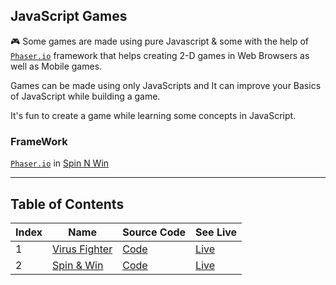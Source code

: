 ## JavaScript Games

🎮 Some games are made using pure Javascript & some with the help of [`Phaser.io`](https://phaser.io/) framework that helps creating 2-D games in Web Browsers as well as Mobile games.

Games can be made using only JavaScripts and It can improve your Basics of JavaScript while building a game.

It's fun to create a game while learning some concepts in JavaScript.

### **FrameWork**

[`Phaser.io`](https://phaser.io/) in [Spin N Win](https://github.com/Akshay2996/JavaScript-Games/tree/master/Spin%20%26%20Win%20Game)

<hr />

## Table of Contents

| Index | Name                           | Source Code                    | See Live     |
|-------|--------------------------------|--------------------------------|----------|
| 1     | [Virus Fighter](https://akshay2996.github.io/JavaScript-Games/Virus%20Fighter%20Game/) | [Code](https://github.com/Akshay2996/JavaScript-Games/blob/master/Virus%20Fighter%20Game/game.js)      | [Live](https://akshay2996.github.io/JavaScript-Games/Virus%20Fighter%20Game/) |
| 2     | [Spin & Win](https://akshay2996.github.io/JavaScript-Games/Spin%20&%20Win%20Game/)      | [Code](https://github.com/Akshay2996/JavaScript-Games/blob/master/Spin%20%26%20Win%20Game/game.js) | [Live](https://akshay2996.github.io/JavaScript-Games/Spin%20&%20Win%20Game/) |
